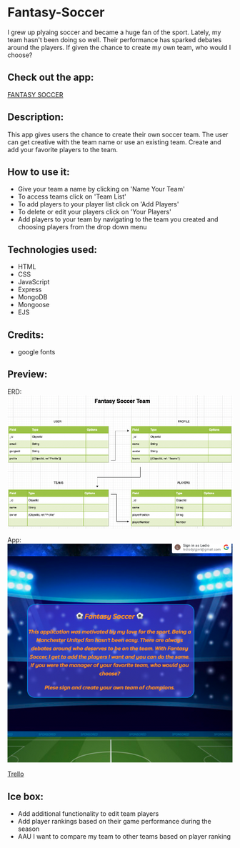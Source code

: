 # Fantasy-Soccer

I grew up plyaing soccer and became a huge fan of the sport.  Lately, my team hasn't been doing so well. Their performance has sparked debates around the players.  If given the chance to create my own team, who would I choose?  

## Check out the app:
[FANTASY SOCCER](https://fantasy-soccer.fly.dev/)

## Description:
This app gives users the chance to create their own soccer team.  The user can get creative with the team name or use an existing team. Create and add your favorite players to the team.

## How to use it:
* Give your team a name by clicking on 'Name Your Team'
* To access teams click on 'Team List'
* To add players to your player list click on 'Add Players'
* To delete or edit your players click on 'Your Players'
* Add players to your team by navigating to the team you created and choosing players from the drop down menu


## Technologies used:
* HTML
* CSS
* JavaScript
* Express
* MongoDB
* Mongoose
* EJS

## Credits:
* google fonts

## Preview:

ERD:
![Tablet view](./public/READMEimg/Screen%20Shot%202022-09-29%20at%208.16.38%20PM.png)

App:
![For web browser](./public/READMEimg/Screen%20Shot%202022-10-06%20at%2012.46.27%20PM.png)

[Trello](https://trello.com/b/AFXoDuFz/fantasy-soccer-team)

## Ice box:
* Add additional functionality to edit team players
* Add player rankings based on their game performance during the season
* AAU I want to compare my team to other teams based on player ranking
